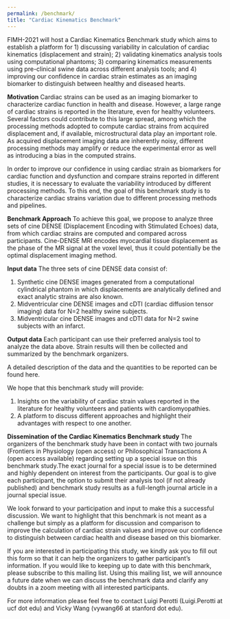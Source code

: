 ```yaml
---
permalink: /benchmark/
title: "Cardiac Kinematics Benchmark"
---
```


FIMH-2021 will host a Cardiac Kinematics Benchmark study which aims to establish a platform for 1) discussing variability in calculation of cardiac kinematics (displacement and strain); 2) validating kinematics analysis tools using computational phantoms; 3) comparing kinematics measurements using pre-clinical swine data across different analysis tools; and 4) improving our confidence in cardiac strain estimates as an imaging biomarker to distinguish between healthy and diseased hearts. 

**Motivation**
Cardiac strains can be used as an imaging biomarker to characterize cardiac function in health and disease. However, a large range of cardiac strains is 
reported in the literature, even for healthy volunteers. Several factors could contribute to this large spread, among which the processing methods
adopted to compute cardiac strains from acquired displacement and, if available, microstructural data play an important role. As acquired displacement imaging data are inherently noisy, different processing methods may amplify or reduce the experimental error as well as introducing a bias in the computed strains. 

In order to improve our confidence in using cardiac strain as biomarkers for cardiac function and dysfunction and compare strains reported in different studies, 
it is necessary to evaluate the variability introduced by different processing methods. To this end, the goal of this benchmark study is to characterize cardiac strains variation due to different processing methods and pipelines. 

**Benchmark Approach**
To achieve this goal, we propose to analyze three sets of cine DENSE (Displacement Encoding with Stimulated Echoes) data, from which cardiac strains are computed and compared across participants. Cine-DENSE MRI encodes myocardial tissue displacement as the phase of the MR signal at the voxel level, thus it could potentially be the optimal displacement imaging method.

**Input data**
The three sets of cine DENSE data consist of: 
1. Synthetic cine DENSE images generated from a computational cylindrical phantom in which displacements are analytically defined and exact analytic strains are also known.
2. Midventricular cine DENSE images and cDTI (cardiac diffusion tensor imaging) data for N=2 healthy swine subjects.
3. Midventricular cine DENSE images and cDTI data for N=2 swine subjects with an infarct.

**Output data**
Each participant can use their preferred analysis tool to analyze the data above. Strain results will then be collected and summarized by the benchmark organizers. 

A detailed description of the data and the quantities to be reported can be found here.

We hope that this benchmark study will provide:
1. Insights on the variability of cardiac strain values reported in the literature for healthy volunteers and patients with cardiomyopathies.
2. A platform to discuss different approaches and highlight their advantages with respect to one another.

**Dissemination of the Cardiac Kinematics Benchmark study**
The organizers of the benchmark study have been in contact with two journals (Frontiers in Physiology (open access) or Philosophical Transactions A (open access available) regarding setting up a special issue on this benchmark study.The exact journal for a special issue is to be determined and highly dependent on interest from the participants. Our goal is to give each participant, the option to submit their analysis tool (if not already published) and benchmark study results as a full-length journal article in a journal special issue. 

We look forward to your participation and input to make this a successful discussion. We want to highlight that this benchmark is not meant as a challenge but simply as a platform for discussion and comparison to improve the calculation of cardiac strain values and improve our confidence to distinguish between cardiac health and disease based on this biomarker.

If you are interested in participating this study, we kindly ask you to fill out this form so that it can help the organizers to gather participant’s information. If you would like to keeping up to date with this benchmark, please subscribe to this mailing list. Using this mailing list, we will announce a future date when we can discuss the benchmark data and clarify any doubts in a zoom meeting with all interested participants.

For more information please feel free to contact Luigi Perotti (Luigi.Perotti at ucf dot edu) and Vicky Wang (vywang66 at stanford dot edu).
